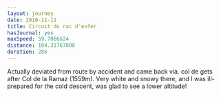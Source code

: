 ```yaml
---
layout: journey
date: 2010-11-11
title: Circuit du roc d'enfer
hasJournal: yes
maxSpeed: 59.7066624
distance: 104.31767808
duration: 286
---
```

Actually deviated from route by accident and came back via. col de gets after Col de la Ramaz (1559m). Very white and snowy there, and I was ill-prepared for the cold descent, was glad to see a lower altitude!